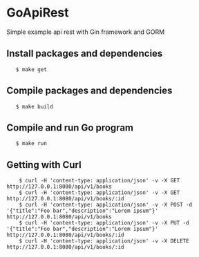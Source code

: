 # GoApiRest
Simple example api rest with Gin framework and GORM


## Install packages and dependencies 

```
   $ make get
```

## Compile packages and dependencies

```
   $ make build
```

## Compile and run Go program

```
   $ make run
```

## Getting with Curl 

```
    $ curl -H 'content-type: application/json' -v -X GET http://127.0.0.1:8080/api/v1/books 
    $ curl -H 'content-type: application/json' -v -X GET http://127.0.0.1:8080/api/v1/books/:id
    $ curl -H 'content-type: application/json' -v -X POST -d '{"title":"Foo bar","description":"Lorem ipsum"}' http://127.0.0.1:8080/api/v1/books 
    $ curl -H 'content-type: application/json' -v -X PUT -d '{"title":"Foo bar","description":"Lorem ipsum"}' http://127.0.0.1:8080/api/v1/books/:id
    $ curl -H 'content-type: application/json' -v -X DELETE http://127.0.0.1:8080/api/v1/books/:id
```
